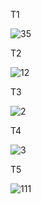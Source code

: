 T1

 ![35](https://github.com/Arminjoyaian/Assignment10/assets/137637877/cfe95507-e52e-4158-aca5-dacae238cbfd)

T2

![12](https://github.com/Arminjoyaian/Assignment10/assets/137637877/d3e410c8-6be3-489d-92bf-e3525d8fb957)

T3

![2](https://github.com/Arminjoyaian/Assignment10/assets/137637877/76c0b258-a4c9-4aaa-88fa-21f7492aba83)


T4

![3](https://github.com/Arminjoyaian/Assignment10/assets/137637877/c34d1267-10f2-4fb2-848f-5a7e9ba3acab)

T5

![111](https://github.com/Arminjoyaian/Assignment10/assets/137637877/6bf1be39-8913-44c6-af1e-de4873eea11f)

